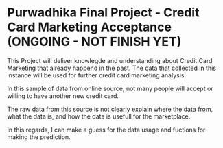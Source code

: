 # Purwadhika Final Project - Credit Card Marketing Acceptance (ONGOING - NOT FINISH YET)

This Project will deliver knowlegde and understanding about Credit Card Marketing that already happend in the past.
The data that collected in this instance will be used for further credit card marketing analysis.

In this sample of data from online source, not many people will accept or willing to have another new credit card.

The raw data from this source is not clearly explain where the data from, what the data is, and how the data is usefull for the marketplace.

In this regards, I can make a guess for the data usage and fuctions for making the prediction.

